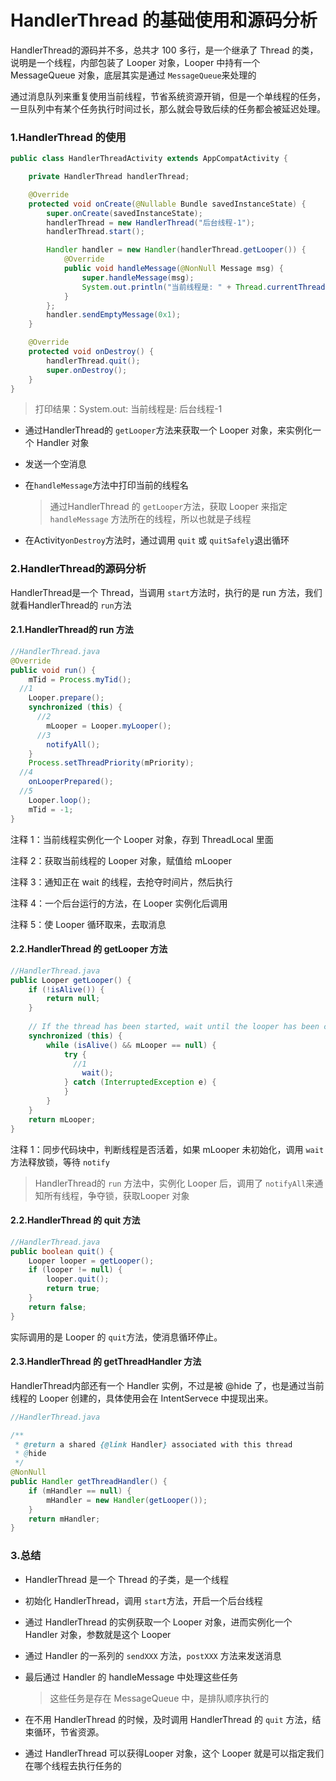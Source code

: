 # HandlerThread 的基础使用和源码分析

HandlerThread的源码并不多，总共才 100 多行，是一个继承了 Thread 的类，说明是一个线程，内部包装了 Looper 对象，Looper 中持有一个 MessageQueue 对象，底层其实是通过 `MessageQueue`来处理的

通过消息队列来重复使用当前线程，节省系统资源开销，但是一个单线程的任务，一旦队列中有某个任务执行时间过长，那么就会导致后续的任务都会被延迟处理。

### 1.HandlerThread 的使用

```java
public class HandlerThreadActivity extends AppCompatActivity {

    private HandlerThread handlerThread;

    @Override
    protected void onCreate(@Nullable Bundle savedInstanceState) {
        super.onCreate(savedInstanceState);
        handlerThread = new HandlerThread("后台线程-1");
        handlerThread.start();

        Handler handler = new Handler(handlerThread.getLooper()) {
            @Override
            public void handleMessage(@NonNull Message msg) {
                super.handleMessage(msg);
                System.out.println("当前线程是: " + Thread.currentThread().getName());
            }
        };
        handler.sendEmptyMessage(0x1);
    }

    @Override
    protected void onDestroy() {
        handlerThread.quit();
        super.onDestroy();
    }
}
```

> 打印结果：System.out: 当前线程是: 后台线程-1

* 通过HandlerThread的 `getLooper`方法来获取一个 Looper 对象，来实例化一个 Handler 对象
* 发送一个空消息

* 在`handleMessage`方法中打印当前的线程名

  > 通过HandlerThread 的 `getLooper`方法，获取 Looper 来指定 `handleMessage` 方法所在的线程，所以也就是子线程

* 在Activity`onDestroy`方法时，通过调用 `quit` 或 `quitSafely`退出循环

### 2.HandlerThread的源码分析

HandlerThread是一个 Thread，当调用 `start`方法时，执行的是 run 方法，我们就看HandlerThread的 `run`方法

#### 2.1.HandlerThread的 run 方法

```java
//HandlerThread.java
@Override
public void run() {
    mTid = Process.myTid();
  //1
    Looper.prepare();
    synchronized (this) {
      //2
        mLooper = Looper.myLooper();
      //3
        notifyAll();
    }
    Process.setThreadPriority(mPriority);
  //4
    onLooperPrepared();
  //5
    Looper.loop();
    mTid = -1;
}
```

注释 1：当前线程实例化一个 Looper 对象，存到 ThreadLocal 里面

注释 2：获取当前线程的 Looper 对象，赋值给 mLooper

注释 3：通知正在 wait 的线程，去抢夺时间片，然后执行

注释 4：一个后台运行的方法，在 Looper 实例化后调用

注释 5：使 Looper 循环取来，去取消息

#### 2.2.HandlerThread 的 getLooper 方法

```java
//HandlerThread.java
public Looper getLooper() {
    if (!isAlive()) {
        return null;
    }
    
    // If the thread has been started, wait until the looper has been created.
    synchronized (this) {
        while (isAlive() && mLooper == null) {
            try {
              //1
                wait();
            } catch (InterruptedException e) {
            }
        }
    }
    return mLooper;
}
```

注释 1：同步代码块中，判断线程是否活着，如果 mLooper 未初始化，调用 `wait`方法释放锁，等待 `notify`

> HandlerThread的 `run` 方法中，实例化 Looper 后，调用了 `notifyAll`来通知所有线程，争夺锁，获取Looper 对象

#### 2.2.HandlerThread 的 quit 方法

```java
//HandlerThread.java
public boolean quit() {
    Looper looper = getLooper();
    if (looper != null) {
        looper.quit();
        return true;
    }
    return false;
}
```

实际调用的是 Looper 的 `quit`方法，使消息循环停止。

#### 2.3.HandlerThread 的 getThreadHandler 方法

HandlerThread内部还有一个 Handler 实例，不过是被 @hide 了，也是通过当前线程的 Looper 创建的，具体使用会在 IntentServece 中提现出来。

```java
//HandlerThread.java

/**
 * @return a shared {@link Handler} associated with this thread
 * @hide
 */
@NonNull
public Handler getThreadHandler() {
    if (mHandler == null) {
        mHandler = new Handler(getLooper());
    }
    return mHandler;
}
```

### 3.总结

* HandlerThread 是一个 Thread 的子类，是一个线程

* 初始化 HandlerThread，调用 `start`方法，开启一个后台线程

* 通过 HandlerThread 的实例获取一个 Looper 对象，进而实例化一个 Handler 对象，参数就是这个 Looper

* 通过 Handler 的一系列的 `sendXXX` 方法，`postXXX` 方法来发送消息

* 最后通过 Handler 的 handleMessage 中处理这些任务

  > 这些任务是存在 MessageQueue 中，是排队顺序执行的

* 在不用 HandlerThread 的时候，及时调用 HandlerThread 的 `quit` 方法，结束循环，节省资源。

* 通过 HandlerThread 可以获得Looper 对象，这个 Looper 就是可以指定我们在哪个线程去执行任务的

